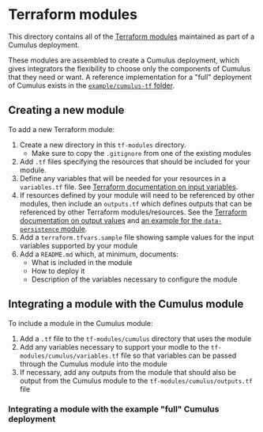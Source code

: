 # Terraform modules

This directory contains all of the [Terraform modules](https://www.terraform.io/docs/modules/index.html) maintained as part of a Cumulus deployment.

These modules are assembled to create a Cumulus deployment, which gives integrators the flexibility to choose only the components of Cumulus that they need or want. A reference implementation for a "full" deployment of Cumulus exists in the [`example/cumulus-tf` folder](https://github.com/nasa/cumulus/tree/master/example/cumulus-tf).

## Creating a new module

To add a new Terraform module:

1. Create a new directory in this `tf-modules` directory.
    - Make sure to copy the `.gitignore` from one of the existing modules
2. Add `.tf` files specifying the resources that should be included for your module.
3. Define any variables that will be needed for your resources in a `variables.tf` file. See [Terraform documentation on input variables](https://www.terraform.io/docs/configuration/variables.html).
4. If resources defined by your module will need to be referenced by other modules, then include an `outputs.tf` which defines outputs that can be referenced by other Terraform modules/resources. See the [Terraform documentation on output values](https://www.terraform.io/docs/configuration/outputs.html) and [an example for the `data-persistence` module](https://github.com/nasa/cumulus/blob/master/tf-modules/data-persistence/outputs.tf).
5. Add a `terraform.tfvars.sample` file showing sample values for the input variables supported by your module
6. Add a `README.md` which, at minimum, documents:
    - What is included in the module
    - How to deploy it
    - Description of the variables necessary to configure the module

## Integrating a module with the Cumulus module

To include a module in the Cumulus module:

1. Add a `.tf` file to the `tf-modules/cumulus` directory that uses the module
2. Add any variables necessary to support your modle to the `tf-modules/cumulus/variables.tf` file so that variables can be passed through the Cumulus module into the module
3. If necessary, add any outputs from the module that should also be output from the Cumulus module to the `tf-modules/cumulus/outputs.tf` file

### Integrating a module with the example "full" Cumulus deployment

